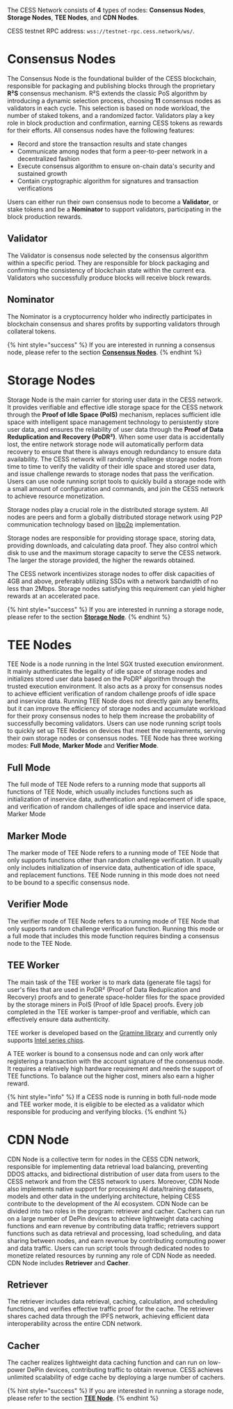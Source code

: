 The CESS Network consists of **4** types of nodes: **Consensus Nodes**, **Storage Nodes**, **TEE Nodes**, and **CDN Nodes**. 

CESS testnet RPC address: `wss://testnet-rpc.cess.network/ws/`.

# Consensus Nodes

The Consensus Node is the foundational builder of the CESS blockchain, responsible for packaging and publishing blocks through the proprietary **R²S** consensus mechanism. R²S extends the classic PoS algorithm by introducing a dynamic selection process, choosing **11** consensus nodes as validators in each cycle. This selection is based on node workload, the number of staked tokens, and a randomized factor. Validators play a key role in block production and confirmation, earning CESS tokens as rewards for their efforts. 
All consensus nodes have the following features:

- Record and store the transaction results and state changes
- Communicate among nodes that form a peer-to-peer network in a decentralized fashion
- Execute consensus algorithm to ensure on-chain data's security and sustained growth
- Contain cryptographic algorithm for signatures and transaction verifications

Users can either run their own consensus node to become a **Validator**, or stake tokens and be a **Nominator** to support  validators, participating in the block production rewards.

## Validator
The Validator is consensus node selected by the consensus algorithm within a specific period. They are responsible for block packaging and confirming the consistency of blockchain state within the current era. Validators who successfully produce blocks will receive block rewards.

## Nominator
The Nominator is a cryptocurrency holder who indirectly participates in blockchain consensus and shares profits by supporting validators through collateral tokens.

{% hint style="success" %}
If you are interested in running a consensus node, please refer to the section [**Consensus Nodes**](consensus-miner/).
{% endhint %}

# Storage Nodes
Storage Node is the main carrier for storing user data in the CESS network. It provides verifiable and effective idle storage space for the CESS network through the **Proof of Idle Space (PoIS)** mechanism, replaces sufficient idle space with intelligent space management technology to persistently store user data, and ensures the reliability of user data through the **Proof of Data Reduplication and Recovery (PoDR²)**. When some user data is accidentally lost, the entire network storage node will automatically perform data recovery to ensure that there is always enough redundancy to ensure data availability. The CESS network will randomly challenge storage nodes from time to time to verify the validity of their idle space and stored user data, and issue challenge rewards to storage nodes that pass the verification. Users can use node running script tools to quickly build a storage node with a small amount of configuration and commands, and join the CESS network to achieve resource monetization.

Storage nodes play a crucial role in the distributed storage system. All nodes are peers and form a globally distributed storage network using P2P communication technology based on [libp2p](https://github.com/libp2p/go-libp2p) implementation.

Storage nodes are responsible for providing storage space, storing data, providing downloads, and calculating data proof. They also control which disk to use and the maximum storage capacity to serve the CESS network. The larger the storage provided, the higher the rewards obtained.

The CESS network incentivizes storage nodes to offer disk capacities of 4GB and above, preferably utilizing SSDs with a network bandwidth of no less than 2Mbps. Storage nodes satisfying this requirement can yield higher rewards at an accelerated pace.

{% hint style="success" %}
If you are interested in running a storage node, please refer to the section [**Storage Node**](storage-miner/).
{% endhint %}

# TEE Nodes

TEE Node is a node running in the Intel SGX trusted execution environment. It mainly authenticates the legality of idle space of storage nodes and initializes stored user data based on the PoDR² algorithm through the trusted execution environment. It also acts as a proxy for consensus nodes to achieve efficient verification of random challenge proofs of idle space and inservice data. Running TEE Node does not directly gain any benefits, but it can improve the efficiency of storage nodes and accumulate workload for their proxy consensus nodes to help them increase the probability of successfully becoming validators. Users can use node running script tools to quickly set up TEE Nodes on devices that meet the requirements, serving their own storage nodes or consensus nodes.
TEE Node has three working modes: **Full Mode**, **Marker Mode** and **Verifier Mode**.

## Full Mode
The full mode of TEE Node refers to a running mode that supports all functions of TEE Node, which usually includes functions such as initialization of inservice data, authentication and replacement of idle space, and verification of random challenges of idle space and inservice data.
Marker Mode

## Marker Mode
The marker mode of TEE Node refers to a running mode of TEE Node that only supports functions other than random challenge verification. It usually only includes initialization of inservice data, authentication of idle space, and replacement functions. TEE Node running in this mode does not need to be bound to a specific consensus node.

## Verifier Mode
The verifier mode of TEE Node refers to a running mode of TEE Node that only supports random challenge verification function. Running this mode or a full mode that includes this mode function requires binding a consensus node to the TEE Node.

## TEE Worker
The main task of the TEE worker is to mark data (generate file tags) for user's files that are used in PoDR² (Proof of Data Reduplication and Recovery) proofs and to generate space-holder files for the space provided by the storage miners in PoIS (Proof of Idle Space) proofs. Every job completed in the TEE worker is tamper-proof and verifiable, which can effectively ensure data authenticity.

TEE worker is developed based on the [Gramine library](https://gramineproject.io/) and currently only supports [Intel series chips](https://www.intel.com/content/www/us/en/developer/articles/tool/intel-trusted-execution-technology.html).

A TEE worker is bound to a consensus node and can only work after registering a transaction with the account signature of the consensus node. It requires a relatively high hardware requirement and needs the support of TEE functions. To balance out the higher cost, miners also earn a higher reward.

{% hint style="info" %}
If a CESS node is running in both full-node mode and TEE worker mode, it is eligible to be elected as a validator which responsible for producing and verifying blocks.
{% endhint %}

# CDN Node
CDN Node is a collective term for nodes in the CESS CDN network, responsible for implementing data retrieval load balancing, preventing DDOS attacks, and bidirectional distribution of user data from users to the CESS network and from the CESS network to users. Moreover, CDN Node also implements native support for processing AI data/training datasets, models and other data in the underlying architecture, helping CESS contribute to the development of the AI ecosystem. CDN Node can be divided into two roles in the program: retriever and cacher. Cachers can run on a large number of DePin devices to achieve lightweight data caching functions and earn revenue by contributing data traffic; retrievers support functions such as data retrieval and processing, load scheduling, and data sharing between nodes, and earn revenue by contributing computing power and data traffic. Users can run script tools through dedicated nodes to monetize related resources by running any role of CDN Node as needed.
CDN Node includes **Retriever** and **Cacher**.

## Retriever
The retriever includes data retrieval, caching, calculation, and scheduling functions, and verifies effective traffic proof for the cache. The retriever shares cached data through the IPFS network, achieving efficient data interoperability across the entire CDN network.
## Cacher
The cacher realizes lightweight data caching function and can run on low-power DePin devices, contributing traffic to obtain revenue. CESS achieves unlimited scalability of edge cache by deploying a large number of cachers.

{% hint style="success" %}
If you are interested in running a storage node, please refer to the section [**TEE Node**](tee-node/).
{% endhint %}

